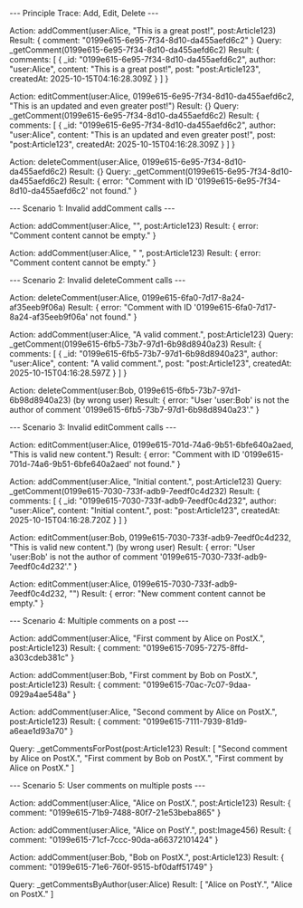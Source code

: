 
--- Principle Trace: Add, Edit, Delete ---

Action: addComment(user:Alice, "This is a great post!", post:Article123)
Result: { comment: "0199e615-6e95-7f34-8d10-da455aefd6c2" }
Query: _getComment(0199e615-6e95-7f34-8d10-da455aefd6c2) Result: {
  comments: [
    {
      _id: "0199e615-6e95-7f34-8d10-da455aefd6c2",
      author: "user:Alice",
      content: "This is a great post!",
      post: "post:Article123",
      createdAt: 2025-10-15T04:16:28.309Z
    }
  ]
}

Action: editComment(user:Alice, 0199e615-6e95-7f34-8d10-da455aefd6c2, "This is an updated and even greater post!")
Result: {}
Query: _getComment(0199e615-6e95-7f34-8d10-da455aefd6c2) Result: {
  comments: [
    {
      _id: "0199e615-6e95-7f34-8d10-da455aefd6c2",
      author: "user:Alice",
      content: "This is an updated and even greater post!",
      post: "post:Article123",
      createdAt: 2025-10-15T04:16:28.309Z
    }
  ]
}

Action: deleteComment(user:Alice, 0199e615-6e95-7f34-8d10-da455aefd6c2)
Result: {}
Query: _getComment(0199e615-6e95-7f34-8d10-da455aefd6c2) Result: {
  error: "Comment with ID '0199e615-6e95-7f34-8d10-da455aefd6c2' not found."
}

--- Scenario 1: Invalid addComment calls ---

Action: addComment(user:Alice, "", post:Article123)
Result: { error: "Comment content cannot be empty." }

Action: addComment(user:Alice, "   ", post:Article123)
Result: { error: "Comment content cannot be empty." }

--- Scenario 2: Invalid deleteComment calls ---

Action: deleteComment(user:Alice, 0199e615-6fa0-7d17-8a24-af35eeb9f06a)
Result: {
  error: "Comment with ID '0199e615-6fa0-7d17-8a24-af35eeb9f06a' not found."
}

Action: addComment(user:Alice, "A valid comment.", post:Article123)
Query: _getComment(0199e615-6fb5-73b7-97d1-6b98d8940a23) Result: {
  comments: [
    {
      _id: "0199e615-6fb5-73b7-97d1-6b98d8940a23",
      author: "user:Alice",
      content: "A valid comment.",
      post: "post:Article123",
      createdAt: 2025-10-15T04:16:28.597Z
    }
  ]
}

Action: deleteComment(user:Bob, 0199e615-6fb5-73b7-97d1-6b98d8940a23) (by wrong user)
Result: {
  error: "User 'user:Bob' is not the author of comment '0199e615-6fb5-73b7-97d1-6b98d8940a23'."
}

--- Scenario 3: Invalid editComment calls ---

Action: editComment(user:Alice, 0199e615-701d-74a6-9b51-6bfe640a2aed, "This is valid new content.")
Result: {
  error: "Comment with ID '0199e615-701d-74a6-9b51-6bfe640a2aed' not found."
}

Action: addComment(user:Alice, "Initial content.", post:Article123)
Query: _getComment(0199e615-7030-733f-adb9-7eedf0c4d232) Result: {
  comments: [
    {
      _id: "0199e615-7030-733f-adb9-7eedf0c4d232",
      author: "user:Alice",
      content: "Initial content.",
      post: "post:Article123",
      createdAt: 2025-10-15T04:16:28.720Z
    }
  ]
}

Action: editComment(user:Bob, 0199e615-7030-733f-adb9-7eedf0c4d232, "This is valid new content.") (by wrong user)
Result: {
  error: "User 'user:Bob' is not the author of comment '0199e615-7030-733f-adb9-7eedf0c4d232'."
}

Action: editComment(user:Alice, 0199e615-7030-733f-adb9-7eedf0c4d232, "")
Result: { error: "New comment content cannot be empty." }

--- Scenario 4: Multiple comments on a post ---

Action: addComment(user:Alice, "First comment by Alice on PostX.", post:Article123)
Result: { comment: "0199e615-7095-7275-8ffd-a303cdeb381c" }

Action: addComment(user:Bob, "First comment by Bob on PostX.", post:Article123)
Result: { comment: "0199e615-70ac-7c07-9daa-0929a4ae548a" }

Action: addComment(user:Alice, "Second comment by Alice on PostX.", post:Article123)
Result: { comment: "0199e615-7111-7939-81d9-a6eae1d93a70" }

Query: _getCommentsForPost(post:Article123)
Result: [
  "Second comment by Alice on PostX.",
  "First comment by Bob on PostX.",
  "First comment by Alice on PostX."
]

--- Scenario 5: User comments on multiple posts ---

Action: addComment(user:Alice, "Alice on PostX.", post:Article123)
Result: { comment: "0199e615-71b9-7488-80f7-21e53beba865" }

Action: addComment(user:Alice, "Alice on PostY.", post:Image456)
Result: { comment: "0199e615-71cf-7ccc-90da-a66372101424" }

Action: addComment(user:Bob, "Bob on PostX.", post:Article123)
Result: { comment: "0199e615-71e6-760f-9515-bf0daff51749" }

Query: _getCommentsByAuthor(user:Alice)
Result: [ "Alice on PostY.", "Alice on PostX." ]
